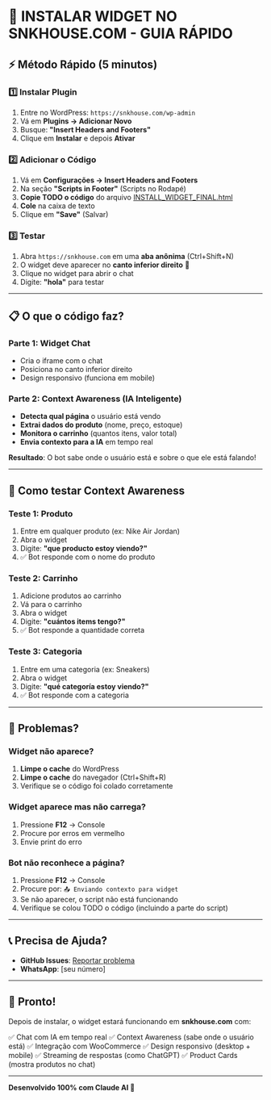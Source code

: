 # 🚀 INSTALAR WIDGET NO SNKHOUSE.COM - GUIA RÁPIDO

## ⚡ Método Rápido (5 minutos)

### 1️⃣ Instalar Plugin

1. Entre no WordPress: `https://snkhouse.com/wp-admin`
2. Vá em **Plugins → Adicionar Novo**
3. Busque: **"Insert Headers and Footers"**
4. Clique em **Instalar** e depois **Ativar**

### 2️⃣ Adicionar o Código

1. Vá em **Configurações → Insert Headers and Footers**
2. Na seção **"Scripts in Footer"** (Scripts no Rodapé)
3. **Copie TODO o código** do arquivo [INSTALL_WIDGET_FINAL.html](./INSTALL_WIDGET_FINAL.html)
4. **Cole** na caixa de texto
5. Clique em **"Save"** (Salvar)

### 3️⃣ Testar

1. Abra `https://snkhouse.com` em uma **aba anônima** (Ctrl+Shift+N)
2. O widget deve aparecer no **canto inferior direito** 🎉
3. Clique no widget para abrir o chat
4. Digite: **"hola"** para testar

---

## 📋 O que o código faz?

### Parte 1: Widget Chat
- Cria o iframe com o chat
- Posiciona no canto inferior direito
- Design responsivo (funciona em mobile)

### Parte 2: Context Awareness (IA Inteligente)
- **Detecta qual página** o usuário está vendo
- **Extrai dados do produto** (nome, preço, estoque)
- **Monitora o carrinho** (quantos itens, valor total)
- **Envia contexto para a IA** em tempo real

**Resultado**: O bot sabe onde o usuário está e sobre o que ele está falando!

---

## 🧪 Como testar Context Awareness

### Teste 1: Produto
1. Entre em qualquer produto (ex: Nike Air Jordan)
2. Abra o widget
3. Digite: **"que producto estoy viendo?"**
4. ✅ Bot responde com o nome do produto

### Teste 2: Carrinho
1. Adicione produtos ao carrinho
2. Vá para o carrinho
3. Abra o widget
4. Digite: **"cuántos items tengo?"**
5. ✅ Bot responde a quantidade correta

### Teste 3: Categoria
1. Entre em uma categoria (ex: Sneakers)
2. Abra o widget
3. Digite: **"qué categoría estoy viendo?"**
4. ✅ Bot responde com a categoria

---

## 🐛 Problemas?

### Widget não aparece?
1. **Limpe o cache** do WordPress
2. **Limpe o cache** do navegador (Ctrl+Shift+R)
3. Verifique se o código foi colado corretamente

### Widget aparece mas não carrega?
1. Pressione **F12** → Console
2. Procure por erros em vermelho
3. Envie print do erro

### Bot não reconhece a página?
1. Pressione **F12** → Console
2. Procure por: `📤 Enviando contexto para widget`
3. Se não aparecer, o script não está funcionando
4. Verifique se colou TODO o código (incluindo a parte do script)

---

## 📞 Precisa de Ajuda?

- **GitHub Issues**: [Reportar problema](https://github.com/oldmoneygit/snkhouse-bot/issues)
- **WhatsApp**: [seu número]

---

## 🎉 Pronto!

Depois de instalar, o widget estará funcionando em **snkhouse.com** com:

✅ Chat com IA em tempo real
✅ Context Awareness (sabe onde o usuário está)
✅ Integração com WooCommerce
✅ Design responsivo (desktop + mobile)
✅ Streaming de respostas (como ChatGPT)
✅ Product Cards (mostra produtos no chat)

---

**Desenvolvido 100% com Claude AI 🤖**
